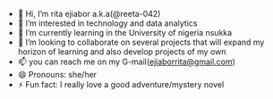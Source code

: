 - 👋 Hi, I’m rita ejiabor a.k.a(@reeta-042)
- 👀 I’m interested in technology and data analytics
- 🌱 I’m currently learning in the University of nigeria nsukka
- 💞️ I’m looking to collaborate on several projects that will expand my horizon of learning and also develop projects of my own
- 📫 you can reach me on my G-mail(ejiaborrita@gmail.com)
- 😄 Pronouns: she/her
- ⚡ Fun fact: I really love a good adventure/mystery novel

<!---
reeta-042/reeta-042 is a ✨ special ✨ repository because its `README.md` (this file) appears on your GitHub profile.
You can click the Preview link to take a look at your changes.
--->
